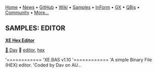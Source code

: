 [Home](https://qb64.com) • [News](../news.md) • [GitHub](https://github.com/QB64Official/qb64) • [Wiki](wiki.md) • [Samples](../samples.md) • [InForm](../inform.md) • [GX](../gx.md) • [QBjs](../qbjs.md) • [Community](../community.md) • [More...](../more.md)

## SAMPLES: EDITOR

**[XE Hex Editor](xe-hex-editor/index.md)**

[🐝 Dav](dav.md) 🔗 [editor](editor.md), [hex](hex.md)

'============ 'XE.BAS v1.10 '============ 'A simple Binary File (HEX) editor. 'Coded by Dav on AU...
